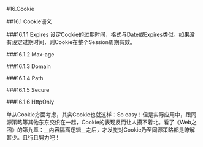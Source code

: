 #16.Cookie

##16.1 Cookie语义

###16.1.1 Expires
  设定Cookie的过期时间，格式与Date或Expires类似。如果没有设定过期时间，则Cookie在整个Session周期有效。

###16.1.2 Max-age
  

###16.1.3 Domain

###16.1.4 Path

###16.1.5 Secure

###16.1.6 HttpOnly

单从Cookie方面考虑，其实Cookie也就这样：So easy！但是实际应用中，跟同源策略等其他东东交织在一起，Cookie的表现反而让人摸不着北。看了《Web之困》的第九章：__内容隔离逻辑__之后，才发觉对Cookie乃至同源策略都是瞭解甚少。且行且努力吧！

